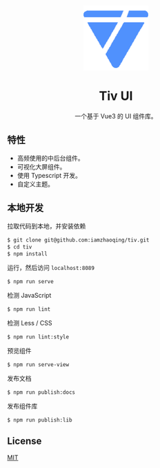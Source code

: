 <p align="center">
  <img width="150" src="./website/images/tiv-logo.png" />
</p>

<h1 align="center">Tiv UI</h1>

<p align="center">一个基于 Vue3 的 UI 组件库。</p>

## 特性

+ 高频使用的中后台组件。
+ 可视化大屏组件。
+ 使用 Typescript 开发。
+ 自定义主题。

## 本地开发

拉取代码到本地，并安装依赖

```shell
$ git clone git@github.com:iamzhaoqing/tiv.git
$ cd tiv
$ npm install
```

运行，然后访问 `localhost:8089`

```shell
$ npm run serve
```

检测 JavaScript

```shell
$ npm run lint
```

检测 Less / CSS

```shell
$ npm run lint:style
```

预览组件

```shell
$ npm run serve-view
```

发布文档

```shell
$ npm run publish:docs
```

发布组件库

```shell
$ npm run publish:lib
```

## License
[MIT](http://opensource.org/licenses/MIT)


